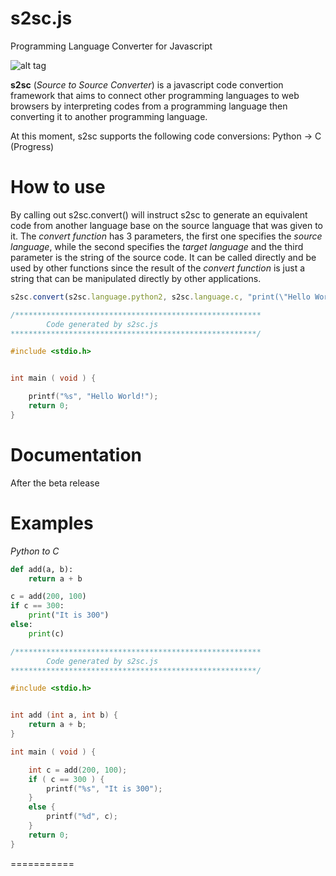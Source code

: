 s2sc.js
===========

Programming Language Converter for Javascript

![alt tag](http://i.imgur.com/fcwJueC.png)

**s2sc** (*Source to Source Converter*) is a javascript code convertion framework
that aims to connect other programming languages to web browsers by interpreting
codes from a programming language then converting it to another programming language.

At this moment, s2sc supports the following code conversions:
	Python -> C (Progress)

How to use
===========

By calling out s2sc.convert() will instruct s2sc to generate an equivalent code from
another language base on the source language that was given to it. The *convert function*
has 3 parameters, the first one specifies the *source language*, while the second specifies
the *target language* and the third parameter is the string of the source code. It can be called
directly and be used by other functions since the result of the *convert function* is just a string
that can be manipulated directly by other applications.

```javascript
s2sc.convert(s2sc.language.python2, s2sc.language.c, "print(\"Hello World!\"")
```

```C
/*******************************************************
		Code generated by s2sc.js
*******************************************************/

#include <stdio.h>


int main ( void ) {

	printf("%s", "Hello World!");
	return 0;
}
```

Documentation
===========
After the beta release


Examples
===========

*Python to C*
```Python
def add(a, b):
	return a + b

c = add(200, 100)
if c == 300:
	print("It is 300")
else:
	print(c)
```

```C
/*******************************************************
		Code generated by s2sc.js
*******************************************************/

#include <stdio.h>


int add (int a, int b) {
	return a + b;
}

int main ( void ) {

	int c = add(200, 100);
	if ( c == 300 ) {
		printf("%s", "It is 300");
	}
	else {
		printf("%d", c);
	}
	return 0;
}
```

===========

